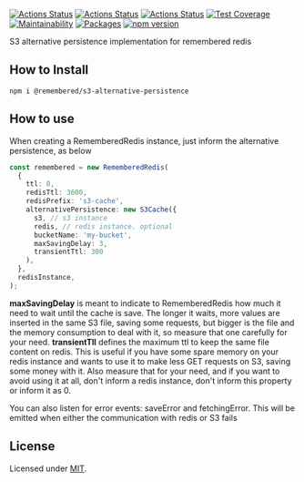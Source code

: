 [![Actions Status](https://github.com/Codibre/remembered-s3-alternative-persistence/workflows/build/badge.svg)](https://github.com/Codibre/remembered-s3-alternative-persistence/actions)
[![Actions Status](https://github.com/Codibre/remembered-s3-alternative-persistence/workflows/test/badge.svg)](https://github.com/Codibre/remembered-s3-alternative-persistence/actions)
[![Actions Status](https://github.com/Codibre/remembered-s3-alternative-persistence/workflows/lint/badge.svg)](https://github.com/Codibre/remembered-s3-alternative-persistence/actions)
[![Test Coverage](https://api.codeclimate.com/v1/badges/65e41e3018643f28168e/test_coverage)](https://codeclimate.com/github/Codibre/remembered-s3-alternative-persistence/test_coverage)
[![Maintainability](https://api.codeclimate.com/v1/badges/65e41e3018643f28168e/maintainability)](https://codeclimate.com/github/Codibre/remembered-s3-alternative-persistence/maintainability)
[![Packages](https://david-dm.org/Codibre/remembered-s3-alternative-persistence.svg)](https://david-dm.org/Codibre/remembered-s3-alternative-persistence)
[![npm version](https://badge.fury.io/js/%40codibre%2Fremembered-s3-alternative-persistence.svg)](https://badge.fury.io/js/%40codibre%2Fremembered-s3-alternative-persistence)

S3 alternative persistence implementation for remembered redis

## How to Install

```
npm i @remembered/s3-alternative-persistence
```

## How to use

When creating a RememberedRedis instance, just inform the alternative persistence, as below

```ts
const remembered = new RememberedRedis(
  {
    ttl: 0,
    redisTtl: 3600,
    redisPrefix: 's3-cache',
    alternativePersistence: new S3Cache({
      s3, // s3 instance
      redis, // redis instance. optional
      bucketName: 'my-bucket',
      maxSavingDelay: 3,
      transientTtl: 300
    ),
  },
  redisInstance,
);
```

**maxSavingDelay** is meant to indicate to RememberedRedis how much it need to wait until the cache is save. The longer it waits, more values are inserted in the same S3 file, saving some requests, but bigger is the file and the memory consumption to deal with it, so measure that one carefully for your need.
**transientTll** defines the maximum ttl to keep the same file content on redis. This is useful if you have some spare memory on your redis instance and wants to use it to make less GET requests on S3, saving some money with it. Also measure that for your need, and if you want to avoid using it at all, don't inform a redis instance, don't inform this property or inform it as 0.

You can also listen for error events: saveError and fetchingError. This will be emitted when either the communication with redis or S3 fails

## License

Licensed under [MIT](https://en.wikipedia.org/wiki/MIT_License).
